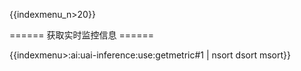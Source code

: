 {{indexmenu_n>20}}

====== 获取实时监控信息 ======

{{indexmenu>:ai:uai-inference:use:getmetric#1 | nsort dsort msort}}